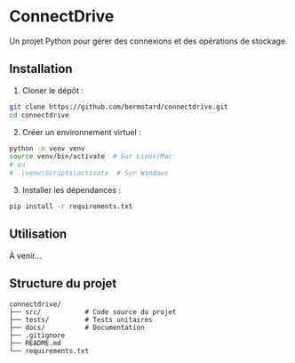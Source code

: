 # ConnectDrive

Un projet Python pour gérer des connexions et des opérations de stockage.

## Installation

1. Cloner le dépôt :
```bash
git clone https://github.com/bermotard/connectdrive.git
cd connectdrive
```

2. Créer un environnement virtuel :
```bash
python -m venv venv
source venv/bin/activate  # Sur Linux/Mac
# ou
# .\venv\Scripts\activate  # Sur Windows
```

3. Installer les dépendances :
```bash
pip install -r requirements.txt
```

## Utilisation

À venir...

## Structure du projet

```
connectdrive/
├── src/           # Code source du projet
├── tests/         # Tests unitaires
├── docs/          # Documentation
├── .gitignore
├── README.md
└── requirements.txt
```

